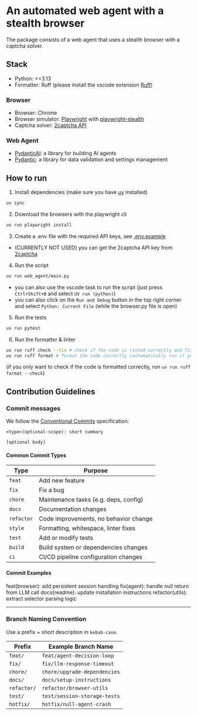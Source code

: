 # An automated web agent with a stealth browser

The package consists of a web agent that uses a stealth browser with a captcha solver.

## Stack

- Python: >=3.13
- Formatter: Ruff (please install the vscode extension [Ruff](https://marketplace.visualstudio.com/items?itemName=charliermarsh.ruff))

### Browser

- Browser: Chrome
- Browser simulator: [Playwright](https://playwright.dev/) with [playwright-stealth](https://github.com/AtuboDad/playwright_stealth)
- Captcha solver: [2captcha API](https://2captcha.com/)

### Web Agent

- [PydanticAI](https://ai.pydantic.dev/): a library for building AI agents
- [Pydantic](https://docs.pydantic.dev/latest/): a library for data validation and settings management

## How to run

1. Install dependencies (make sure you have [uv](https://docs.astral.sh/uv/) installed)

```bash
uv sync
```

2. Download the browsers with the playwright cli

```bash
uv run playwright install
```

3. Create a .env file with the required API keys, see [.env.example](.env.example)

- (CURRENTLY NOT USED) you can get the 2captcha API key from [2captcha](https://2captcha.com/)

4. Run the script

```bash
uv run web_agent/main.py
```

- you can also use the vscode task to run the script (just press `Ctrl+Shift+B` and select `UV run (python)`)
- you can also click on the `Run and Debug` button in the top right corner and select `Python: Current File` (while the browser.py file is open)

5. Run the tests

```bash
uv run pytest
```

6. Run the formatter & linter

```bash
uv run ruff check --fix # check if the code is linted correctly and fix it
uv run ruff format # format the code correctly (automatically run if you save the file and the ruff extension is installed)
```

(if you only want to check if the code is formatted correctly, run `uv run ruff format --check`)

## Contribution Guidelines

### Commit messages

We follow the [Conventional Commits](https://www.conventionalcommits.org/) specification:

```
<type>(optional-scope): short summary

[optional body]
```

#### Common Commit Types

| Type       | Purpose                               |
| ---------- | ------------------------------------- |
| `feat`     | Add new feature                       |
| `fix`      | Fix a bug                             |
| `chore`    | Maintenance tasks (e.g. deps, config) |
| `docs`     | Documentation changes                 |
| `refactor` | Code improvements, no behavior change |
| `style`    | Formatting, whitespace, linter fixes  |
| `test`     | Add or modify tests                   |
| `build`    | Build system or dependencies changes  |
| `ci`       | CI/CD pipeline configuration changes  |

#### Commit Examples

feat(browser): add persistent session handling
fix(agent): handle null return from LLM call
docs(readme): update installation instructions
refactor(utils): extract selector parsing logic

---

### Branch Naming Convention

Use a prefix + short description in `kebab-case`.

| Prefix      | Example Branch Name          |
| ----------- | ---------------------------- |
| `feat/`     | `feat/agent-decision-loop`   |
| `fix/`      | `fix/llm-response-timeout`   |
| `chore/`    | `chore/upgrade-dependencies` |
| `docs/`     | `docs/setup-instructions`    |
| `refactor/` | `refactor/browser-utils`     |
| `test/`     | `test/session-storage-tests` |
| `hotfix/`   | `hotfix/null-agent-crash`    |
